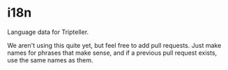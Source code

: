 # i18n
Language data for Tripteller.

We aren't using this quite yet, but feel free to add pull requests. Just make names for phrases that make sense, and if a previous pull request exists, use the same names as them.
